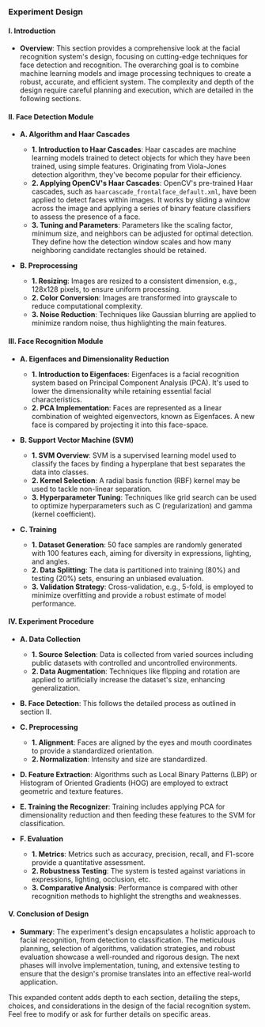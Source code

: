 
### Experiment Design

#### I. Introduction
   - **Overview**: This section provides a comprehensive look at the facial recognition system's design, focusing on cutting-edge techniques for face detection and recognition. The overarching goal is to combine machine learning models and image processing techniques to create a robust, accurate, and efficient system. The complexity and depth of the design require careful planning and execution, which are detailed in the following sections.

#### II. Face Detection Module

   - **A. Algorithm and Haar Cascades**
      - **1. Introduction to Haar Cascades**: Haar cascades are machine learning models trained to detect objects for which they have been trained, using simple features. Originating from Viola-Jones detection algorithm, they've become popular for their efficiency.
      - **2. Applying OpenCV's Haar Cascades**: OpenCV's pre-trained Haar cascades, such as `haarcascade_frontalface_default.xml`, have been applied to detect faces within images. It works by sliding a window across the image and applying a series of binary feature classifiers to assess the presence of a face.
      - **3. Tuning and Parameters**: Parameters like the scaling factor, minimum size, and neighbors can be adjusted for optimal detection. They define how the detection window scales and how many neighboring candidate rectangles should be retained.

   - **B. Preprocessing**
      - **1. Resizing**: Images are resized to a consistent dimension, e.g., 128x128 pixels, to ensure uniform processing.
      - **2. Color Conversion**: Images are transformed into grayscale to reduce computational complexity.
      - **3. Noise Reduction**: Techniques like Gaussian blurring are applied to minimize random noise, thus highlighting the main features.

#### III. Face Recognition Module

   - **A. Eigenfaces and Dimensionality Reduction**
      - **1. Introduction to Eigenfaces**: Eigenfaces is a facial recognition system based on Principal Component Analysis (PCA). It's used to lower the dimensionality while retaining essential facial characteristics.
      - **2. PCA Implementation**: Faces are represented as a linear combination of weighted eigenvectors, known as Eigenfaces. A new face is compared by projecting it into this face-space.

   - **B. Support Vector Machine (SVM)**
      - **1. SVM Overview**: SVM is a supervised learning model used to classify the faces by finding a hyperplane that best separates the data into classes.
      - **2. Kernel Selection**: A radial basis function (RBF) kernel may be used to tackle non-linear separation.
      - **3. Hyperparameter Tuning**: Techniques like grid search can be used to optimize hyperparameters such as C (regularization) and gamma (kernel coefficient).

   - **C. Training**
      - **1. Dataset Generation**: 50 face samples are randomly generated with 100 features each, aiming for diversity in expressions, lighting, and angles.
      - **2. Data Splitting**: The data is partitioned into training (80%) and testing (20%) sets, ensuring an unbiased evaluation.
      - **3. Validation Strategy**: Cross-validation, e.g., 5-fold, is employed to minimize overfitting and provide a robust estimate of model performance.

#### IV. Experiment Procedure

   - **A. Data Collection**
      - **1. Source Selection**: Data is collected from varied sources including public datasets with controlled and uncontrolled environments.
      - **2. Data Augmentation**: Techniques like flipping and rotation are applied to artificially increase the dataset's size, enhancing generalization.

   - **B. Face Detection**: This follows the detailed process as outlined in section II.
   - **C. Preprocessing**
      - **1. Alignment**: Faces are aligned by the eyes and mouth coordinates to provide a standardized orientation.
      - **2. Normalization**: Intensity and size are standardized.

   - **D. Feature Extraction**: Algorithms such as Local Binary Patterns (LBP) or Histogram of Oriented Gradients (HOG) are employed to extract geometric and texture features.

   - **E. Training the Recognizer**: Training includes applying PCA for dimensionality reduction and then feeding these features to the SVM for classification.

   - **F. Evaluation**
      - **1. Metrics**: Metrics such as accuracy, precision, recall, and F1-score provide a quantitative assessment.
      - **2. Robustness Testing**: The system is tested against variations in expressions, lighting, occlusion, etc.
      - **3. Comparative Analysis**: Performance is compared with other recognition methods to highlight the strengths and weaknesses.

#### V. Conclusion of Design
   - **Summary**: The experiment's design encapsulates a holistic approach to facial recognition, from detection to classification. The meticulous planning, selection of algorithms, validation strategies, and robust evaluation showcase a well-rounded and rigorous design. The next phases will involve implementation, tuning, and extensive testing to ensure that the design's promise translates into an effective real-world application.

This expanded content adds depth to each section, detailing the steps, choices, and considerations in the design of the facial recognition system. Feel free to modify or ask for further details on specific areas.